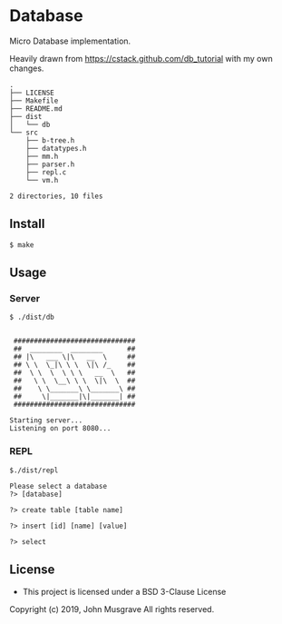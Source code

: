 # Database
Micro Database implementation.

Heavily drawn from https://cstack.github.com/db_tutorial with my own changes.

```
.
├── LICENSE
├── Makefile
├── README.md
├── dist
│   └── db
└── src
    ├── b-tree.h
    ├── datatypes.h
    ├── mm.h
    ├── parser.h
    ├── repl.c
    └── vm.h

2 directories, 10 files
```

## Install
```
$ make
```

## Usage

### Server
```
$ ./dist/db 


 ############################## 
 ##  ________  ________      ##
 ## |\   ___ \|\   __  \     ##
 ## \ \  \_|\ \ \  \|\ /_    ##
 ##  \ \  \  \ \ \   __  \   ##
 ##   \ \  \__\ \ \  \|\  \  ##
 ##    \ \_______\ \_______\ ##
 ##     \|_______|\|_______| ##
 ##############################

Starting server...
Listening on port 8080...

```

### REPL
```
$./dist/repl

Please select a database
?> [database]

?> create table [table name]

?> insert [id] [name] [value]

?> select
```

## License
 * This project is licensed under a BSD 3-Clause License

Copyright (c) 2019, John Musgrave All rights reserved.

